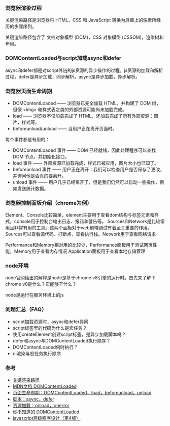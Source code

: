 ### 浏览器渲染过程
关键渲染路径是浏览器将 HTML，CSS 和 JavaScript 转换为屏幕上的像素所经历的步骤序列。  

关键渲染路径包含了 文档对象模型 (DOM)，CSS 对象模型 (CSSOM)，渲染树和布局。

### DOMContentLoaded与script加载async和defer

async和defer都是对script外链的js资源的异步操作的过程。js资源的加载和解析过程，defer是异步加载，同步解析，async是异步加载，异步解析。

### 浏览器页面生命周期
- DOMContentLoaded —— 浏览器已完全加载 HTML，并构建了 DOM 树，但像 \<img\> 和样式表之类的外部资源可能尚未加载完成。
- load —— 浏览器不仅加载完成了 HTML，还加载完成了所有外部资源：图片，样式等。
- beforeunload/unload —— 当用户正在离开页面时。

每个事件都是有用的：
- DOMContentLoaded 事件 —— DOM 已经就绪，因此处理程序可以查找 DOM 节点，并初始化接口。
- load 事件 —— 外部资源已加载完成，样式已被应用，图片大小也已知了。
- beforeunload 事件 —— 用户正在离开：我们可以检查用户是否保存了更改，并询问他是否真的要离开。
- unload 事件 —— 用户几乎已经离开了，但是我们仍然可以启动一些操作，例如发送统计数据。

### 浏览器控制面板介绍（chrome为例）
Element、Console比较简单，element主要用于查看dom结构与标签元素和样式，console用于控制台输出日志、报错和警告等。
Sources和Network是比较常用且非常有用的工具。这两个面板对于web前端调试有着至关重要的作用。Sources可以查看源代码、打断点、查看执行栈。Network用于查看网络请求

Performance和Memory相对用的比较少，Performance面板用于测试网页性能，Memory用于查看内存情况
Application面板用于查看本地存储管理


### node环境
node官网给出的解释是node是基于chrome v8引擎的运行时。首先来了解下chrome v8是什么？它能够干什么？

node是运行在服务环境上的js

### 问题汇总（FAQ）
- script加载资源时，async和defer异同
- script标签里的代码为什么是宏任务？
- 使用createElement创建script标签，是异步加载脚本吗？
- defer和async与DOMContentLoaded执行顺序？
- DOMContentLoaded何时执行？
- ui渲染与宏任务执行顺序


### 参考  
- [关键渲染路径](https://developer.mozilla.org/zh-CN/docs/Web/Performance/Critical_rendering_path)
- [MDN文档 DOMContentLoaded](https://developer.mozilla.org/zh-CN/docs/Web/Events/DOMContentLoaded)
- [页面生命周期：DOMContentLoaded，load，beforeunload，unload](https://zh.javascript.info/onload-ondomcontentloaded)
- [脚本：async，defer](https://zh.javascript.info/script-async-defer)
- [资源加载：onload，onerror](https://zh.javascript.info/onload-onerror)
- [你不知道的 DOMContentLoaded](https://zhuanlan.zhihu.com/p/25876048)
- [javascript高级程序设计（第4版）]()

